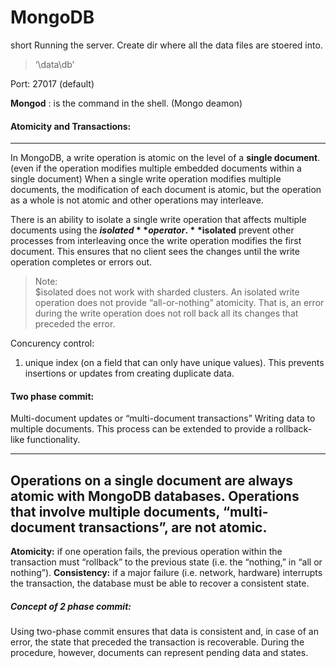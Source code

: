   
# MongoDB

short
Running the server.
Create dir where all the data files are stoered into.  
> ‘\data\db’
 
Port: 27017 (default)
 
**Mongod** : is the command in the shell.  (Mongo deamon)

 
#### Atomicity and Transactions:
----

In MongoDB, a write operation is atomic on the level of a **single document**. 
(even if the operation modifies multiple embedded documents within a single document)
When a single write operation modifies multiple documents, the modification of each document is atomic, but the operation as a whole is not atomic and other operations may interleave.

There is an ability to isolate a single write operation that affects multiple documents using the **$isolated** operator.
**$isolated** prevent other processes from interleaving once the write operation modifies the first document.
This ensures that no client sees the changes until the write operation completes or errors out.

 > Note:   
 > $isolated does not work with sharded clusters.
 > An isolated write operation does not provide “all-or-nothing” atomicity. That is, an error during the write operation does not roll back all its changes that preceded the error.


Concurency control:

1. unique index (on a field that can only have unique values). 
This prevents insertions or updates from creating duplicate data. 


#### Two phase commit:

Multi-document updates or “multi-document transactions” 
Writing data to multiple documents. This process can be extended to provide a rollback-like functionality.

----
Operations on a single document are always atomic with MongoDB databases.
Operations that involve multiple documents, “multi-document transactions”, are not atomic.
----

**Atomicity:** if one operation fails, the previous operation within the transaction must “rollback” to the previous state (i.e. the “nothing,” in “all or nothing”).
**Consistency:** if a major failure (i.e. network, hardware) interrupts the transaction, the database must be able to recover a consistent state.

##### Concept of 2 phase commit:

Using two-phase commit ensures that data is consistent and, in case of an error, the state that preceded the transaction is recoverable. During the procedure, however, documents can represent pending data and states.





